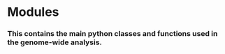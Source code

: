 # Modules

### This contains the main python classes and functions used in the genome-wide analysis.